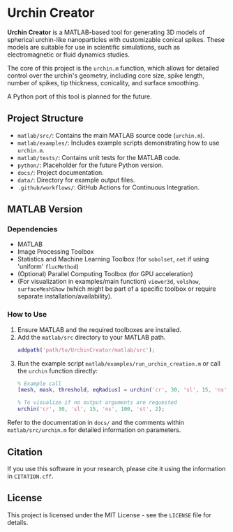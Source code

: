 # Urchin Creator

**Urchin Creator** is a MATLAB-based tool for generating 3D models of spherical urchin-like nanoparticles with customizable conical spikes. These models are suitable for use in scientific simulations, such as electromagnetic or fluid dynamics studies.

The core of this project is the `urchin.m` function, which allows for detailed control over the urchin's geometry, including core size, spike length, number of spikes, tip thickness, conicality, and surface smoothing.

A Python port of this tool is planned for the future.

## Project Structure

-   `matlab/src/`: Contains the main MATLAB source code (`urchin.m`).
-   `matlab/examples/`: Includes example scripts demonstrating how to use `urchin.m`.
-   `matlab/tests/`: Contains unit tests for the MATLAB code.
-   `python/`: Placeholder for the future Python version.
-   `docs/`: Project documentation.
-   `data/`: Directory for example output files.
-   `.github/workflows/`: GitHub Actions for Continuous Integration.

## MATLAB Version

### Dependencies
-   MATLAB
-   Image Processing Toolbox
-   Statistics and Machine Learning Toolbox (for `sobolset`, `net` if using 'uniform' `flucMethod`)
-   (Optional) Parallel Computing Toolbox (for GPU acceleration)
-   (For visualization in examples/main function) `viewer3d`, `volshow`, `surfaceMeshShow` (which might be part of a specific toolbox or require separate installation/availability).

### How to Use
1.  Ensure MATLAB and the required toolboxes are installed.
2.  Add the `matlab/src` directory to your MATLAB path.
    ```matlab
    addpath('path/to/UrchinCreator/matlab/src');
    ```
3.  Run the example script `matlab/examples/run_urchin_creation.m` or call the `urchin` function directly:
    ```matlab
    % Example call
    [mesh, mask, threshold, eqRadius] = urchin('cr', 30, 'sl', 15, 'ns', 100, 'st', 2);
    
    % To visualize if no output arguments are requested
    urchin('cr', 30, 'sl', 15, 'ns', 100, 'st', 2);
    ```

Refer to the documentation in `docs/` and the comments within `matlab/src/urchin.m` for detailed information on parameters.

## Citation
If you use this software in your research, please cite it using the information in `CITATION.cff`.

## License
This project is licensed under the MIT License - see the `LICENSE` file for details.
